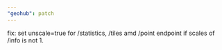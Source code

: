 ```yaml
---
"geohub": patch
---
```


fix: set unscale=true for /statistics, /tiles amd /point endpoint if scales of /info is not 1.
